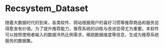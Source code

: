# Recsystem_Dataset
随着大数据时代的到来，各类软件、网站根据用户的喜好习惯等推荐商品和服务显得愈发有价值。为了提升推荐能力，推荐系统的训练与改进显得尤为重要。本软件可以按照使用者输入的数据冷热比例需求，稀疏数据维度等信息，生成为推荐系统服务的数据集。

